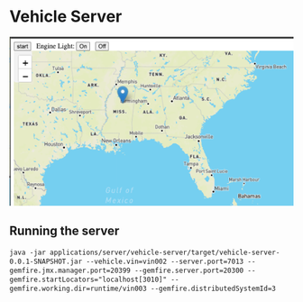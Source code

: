 # Vehicle Server



![dashboard-map.png](docs/img/server-dashboard.png)


## Running the server


```shell
java -jar applications/server/vehicle-server/target/vehicle-server-0.0.1-SNAPSHOT.jar --vehicle.vin=vin002 --server.port=7013 --gemfire.jmx.manager.port=20399 --gemfire.server.port=20300 --gemfire.startLocators="localhost[3010]" --gemfire.working.dir=runtime/vin003 --gemfire.distributedSystemId=3
```

